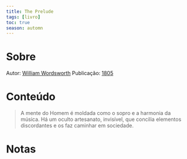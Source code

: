 ```yaml
---
title: The Prelude
tags: [livro]
toc: true
season: automn
---
```

# Sobre
Autor: [William Wordsworth](William%20Wordsworth.md)
Publicação: [1805](1805)
# Conteúdo
> A mente do Homem é moldada como o sopro e a harmonia da música. Há um oculto artesanato, invisível, que concilia elementos discordantes e os faz caminhar em sociedade.
# Notas